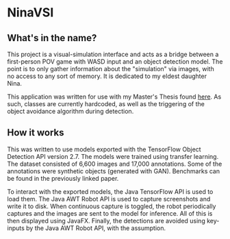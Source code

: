 # NinaVSI

## What's in the name?
This project is a visual-simulation interface and acts as a bridge between 
a first-person POV game with WASD input and an object detection model. The point is to only
gather information about the "simulation" via images, with no access to any sort of memory. It 
is dedicated to my eldest daughter Nina.  

This application was written for use with my Master's Thesis found [here](https://epublications.marquette.edu/theses_open/737/).
As such, classes are currently hardcoded, as well as the triggering of the object avoidance algorithm during detection.

## How it works
This was written to use models exported with the TensorFlow Object Detection API version 2.7.
The models were trained using transfer learning. The dataset consisted of 6,600 images and 17,000 annotations.
Some of the annotations were synthetic objects (generated with GAN). Benchmarks can be found in the 
previously linked paper.

To interact with the exported models, the Java TensorFlow API is used to load them. The Java AWT Robot API
is used to capture screenshots and write it to disk. When continuous capture is toggled, the robot periodically
captures and the images are sent to the model for inference. All of this is then displayed using 
JavaFX. Finally, the detections are avoided using key-inputs by the Java AWT Robot API, with the 
assumption. 


 
